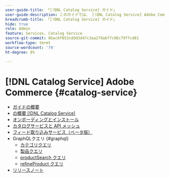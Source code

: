 ```yaml
---
user-guide-title: 「[!DNL Catalog Service] ガイド」
user-guide-description: このガイドでは、 [!DNL Catalog Service] Adobe Commerceに」
breadcrumb-title: 「[!DNL Catalog Service] ガイド」
hide: true
role: Admin
feature: Services, Catalog Service
source-git-commit: 8bac6f053cddd3d47c3aa279abf7c96c79ffcd81
workflow-type: tm+mt
source-wordcount: '74'
ht-degree: 8%

---
```


# [!DNL Catalog Service] Adobe Commerce {#catalog-service}

- [ガイドの概要](guide-overview.md)
- [の概要 [!DNL Catalog Service]](overview.md)
- [オンボーディングとインストール](installation.md)
- [カタログサービスと API メッシュ](mesh.md)
- [フィード取り込みサービス（ベータ版）](feed-ingestion.md)
- GraphQLクエリ {#graphql}
   - [カテゴリクエリ](https://developer.adobe.com/commerce/services/graphql/catalog-service/categories/)
   - [製品クエリ](https://developer.adobe.com/commerce/services/graphql/catalog-service/queries/products/)
   - [productSearch クエリ](https://developer.adobe.com/commerce/services/graphql/catalog-service/queries/product-search/)
   - [refineProduct クエリ](https://developer.adobe.com/commerce/services/graphql/catalog-service/queries/refine-product/)
- [リリースノート](release-notes.md)
